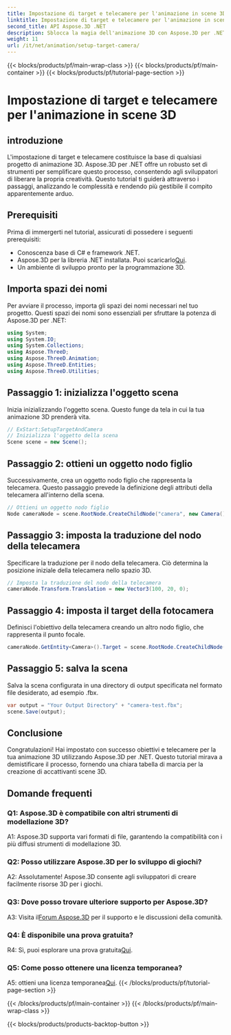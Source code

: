 ```yaml
---
title: Impostazione di target e telecamere per l'animazione in scene 3D
linktitle: Impostazione di target e telecamere per l'animazione in scene 3D
second_title: API Aspose.3D .NET
description: Sblocca la magia dell'animazione 3D con Aspose.3D per .NET. Configura facilmente target e fotocamere utilizzando questo tutorial completo.
weight: 11
url: /it/net/animation/setup-target-camera/
---
```


{{< blocks/products/pf/main-wrap-class >}}
{{< blocks/products/pf/main-container >}}
{{< blocks/products/pf/tutorial-page-section >}}

# Impostazione di target e telecamere per l'animazione in scene 3D

## introduzione

L'impostazione di target e telecamere costituisce la base di qualsiasi progetto di animazione 3D. Aspose.3D per .NET offre un robusto set di strumenti per semplificare questo processo, consentendo agli sviluppatori di liberare la propria creatività. Questo tutorial ti guiderà attraverso i passaggi, analizzando le complessità e rendendo più gestibile il compito apparentemente arduo.

## Prerequisiti

Prima di immergerti nel tutorial, assicurati di possedere i seguenti prerequisiti:

- Conoscenza base di C# e framework .NET.
-  Aspose.3D per la libreria .NET installata. Puoi scaricarlo[Qui](https://releases.aspose.com/3d/net/).
- Un ambiente di sviluppo pronto per la programmazione 3D.

## Importa spazi dei nomi

Per avviare il processo, importa gli spazi dei nomi necessari nel tuo progetto. Questi spazi dei nomi sono essenziali per sfruttare la potenza di Aspose.3D per .NET:

```csharp
using System;
using System.IO;
using System.Collections;
using Aspose.ThreeD;
using Aspose.ThreeD.Animation;
using Aspose.ThreeD.Entities;
using Aspose.ThreeD.Utilities;
```

## Passaggio 1: inizializza l'oggetto scena

Inizia inizializzando l'oggetto scena. Questo funge da tela in cui la tua animazione 3D prenderà vita.

```csharp
// ExStart:SetupTargetAndCamera
// Inizializza l'oggetto della scena
Scene scene = new Scene();
```

## Passaggio 2: ottieni un oggetto nodo figlio

Successivamente, crea un oggetto nodo figlio che rappresenta la telecamera. Questo passaggio prevede la definizione degli attributi della telecamera all'interno della scena.

```csharp
// Ottieni un oggetto nodo figlio
Node cameraNode = scene.RootNode.CreateChildNode("camera", new Camera());
```

## Passaggio 3: imposta la traduzione del nodo della telecamera

Specificare la traduzione per il nodo della telecamera. Ciò determina la posizione iniziale della telecamera nello spazio 3D.

```csharp
// Imposta la traduzione del nodo della telecamera
cameraNode.Transform.Translation = new Vector3(100, 20, 0);
```

## Passaggio 4: imposta il target della fotocamera

Definisci l'obiettivo della telecamera creando un altro nodo figlio, che rappresenta il punto focale.

```csharp
cameraNode.GetEntity<Camera>().Target = scene.RootNode.CreateChildNode("target");
```

## Passaggio 5: salva la scena

Salva la scena configurata in una directory di output specificata nel formato file desiderato, ad esempio .fbx.

```csharp
var output = "Your Output Directory" + "camera-test.fbx";
scene.Save(output);
```

## Conclusione

Congratulazioni! Hai impostato con successo obiettivi e telecamere per la tua animazione 3D utilizzando Aspose.3D per .NET. Questo tutorial mirava a demistificare il processo, fornendo una chiara tabella di marcia per la creazione di accattivanti scene 3D.

## Domande frequenti

### Q1: Aspose.3D è compatibile con altri strumenti di modellazione 3D?

A1: Aspose.3D supporta vari formati di file, garantendo la compatibilità con i più diffusi strumenti di modellazione 3D.

### Q2: Posso utilizzare Aspose.3D per lo sviluppo di giochi?

A2: Assolutamente! Aspose.3D consente agli sviluppatori di creare facilmente risorse 3D per i giochi.

### Q3: Dove posso trovare ulteriore supporto per Aspose.3D?

 A3: Visita il[Forum Aspose.3D](https://forum.aspose.com/c/3d/18) per il supporto e le discussioni della comunità.

### Q4: È disponibile una prova gratuita?

R4: Sì, puoi esplorare una prova gratuita[Qui](https://releases.aspose.com/).

### Q5: Come posso ottenere una licenza temporanea?

 A5: ottieni una licenza temporanea[Qui](https://purchase.aspose.com/temporary-license/).
{{< /blocks/products/pf/tutorial-page-section >}}

{{< /blocks/products/pf/main-container >}}
{{< /blocks/products/pf/main-wrap-class >}}

{{< blocks/products/products-backtop-button >}}
